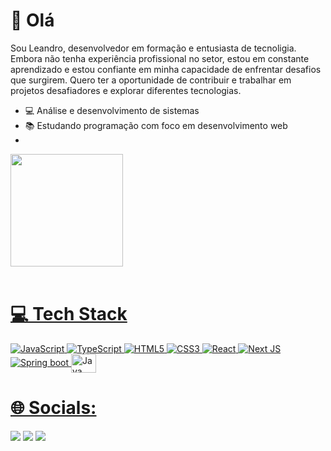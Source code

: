 
# 👋 Olá

Sou Leandro, desenvolvedor em formação e entusiasta de tecnoligia. Embora não tenha experiência profissional no setor, estou em constante aprendizado e estou confiante em minha capacidade de enfrentar desafios que surgirem. 
Quero ter a oportunidade de contribuir e trabalhar em projetos desafiadores e explorar diferentes tecnologias.


- 💻 Análise e desenvolvimento de sistemas
- 📚 Estudando programação com foco em desenvolvimento web
-  <!-- - 🌱 Atualmente estudando Java -->


 <div>
   <a href="https://github.com/LeandroNcosta">
 <img height="180em" src="https://github-readme-stats.vercel.app/api?username=LeandroNcosta&show_icons=true&theme=tokyonight&include_all_commits=true&count_private=true"/>
  <br/><br/>
  <!---<img height="180em" src="https://github-readme-stats.vercel.app/api/top-langs/?username=LeandroNcosta&layout=compact&langs_count=7&theme=tokyonight"/>-->

# 💻 Tech Stack
![JavaScript](https://img.shields.io/badge/javascript-%23323330.svg?style=for-the-badge&logo=javascript&logoColor=%23F7DF1E) ![TypeScript](https://img.shields.io/badge/typescript-%23007ACC.svg?style=for-the-badge&logo=typescript&logoColor=white) ![HTML5](https://img.shields.io/badge/html5-%23E34F26.svg?style=for-the-badge&logo=html5&logoColor=white) ![CSS3](https://img.shields.io/badge/css3-%231572B6.svg?style=for-the-badge&logo=css3&logoColor=white) ![React](https://img.shields.io/badge/react-%2320232a.svg?style=for-the-badge&logo=react&logoColor=%2361DAFB) ![Next JS](https://img.shields.io/badge/Next-black?style=for-the-badge&logo=next.js&logoColor=white) ![Spring boot](https://img.shields.io/badge/Spring-fff.svg?style=for-the-badge&logo=spring&logoColor=mb33f) 
 <img align="center" alt="Java" height="30" width="40" src="https://cdn.jsdelivr.net/gh/devicons/devicon/icons/java/java-original.svg" />

<!---## Ferramentas e tecnologias..
</div>
<div style="display: inline_block"><br>
  <img align="center" alt="Js" height="30" width="40" src="https://raw.githubusercontent.com/devicons/devicon/master/icons/javascript/javascript-plain.svg">
 <img align="center" alt="React" height="30" width="40" src="https://raw.githubusercontent.com/devicons/devicon/master/icons/react/react-original.svg">
 <img align="center" alt="Ts" height="30" width="40" src="https://raw.githubusercontent.com/devicons/devicon/master/icons/typescript/typescript-plain.svg">
  <img align="center" alt="HTML" height="30" width="40" src="https://raw.githubusercontent.com/devicons/devicon/master/icons/html5/html5-original.svg">
  <img align="center" alt="CSS" height="30" width="40" src="https://raw.githubusercontent.com/devicons/devicon/master/icons/css3/css3-original.svg">
  <img align="center" alt="Java" height="30" width="40" src="https://cdn.jsdelivr.net/gh/devicons/devicon/icons/java/java-original.svg" />
  <img align="center" alt="Spring" height="30" width="40"  src="https://cdn.jsdelivr.net/gh/devicons/devicon/icons/spring/spring-original.svg" />
          
</div>
-->

<!---[ # 🌐 Socials:
[![Instagram](https://img.shields.io/badge/Instagram-%23E4405F.svg?logo=Instagram&logoColor=white)](https://instagram.com/kibum.png) [![LinkedIn](https://img.shields.io/badge/LinkedIn-%230077B5.svg?logo=linkedin&logoColor=white)](https://linkedin.com/in/laura-grassi) [![TikTok](https://img.shields.io/badge/TikTok-%23000000.svg?logo=TikTok&logoColor=white)](https://tiktok.com/@kibum.png) [![Twitter](https://img.shields.io/badge/Twitter-%231DA1F2.svg?logo=Twitter&logoColor=white)](https://twitter.com/kibumLaura) 
 ##](url)
 -->

# 🌐 Socials:
<div> 
  <a href="https://instagram.com/ncosta_leandro/" target="_blank"><img src="https://img.shields.io/badge/-Instagram-%23E4405F?style=for-the-badge&logo=instagram&logoColor=white" target="_blank"></a>
  <a href = "mailto:lnascimento200212@gmail.com"><img src="https://img.shields.io/badge/-Gmail-%23333?style=for-the-badge&logo=gmail&logoColor=white" target="_blank"></a>
  <a href="https://www.linkedin.com/in/leandro-costa-b23515220/" target="_blank"><img src="https://img.shields.io/badge/-LinkedIn-%230077B5?style=for-the-badge&logo=linkedin&logoColor=white" target="_blank"></a> 
</div>
